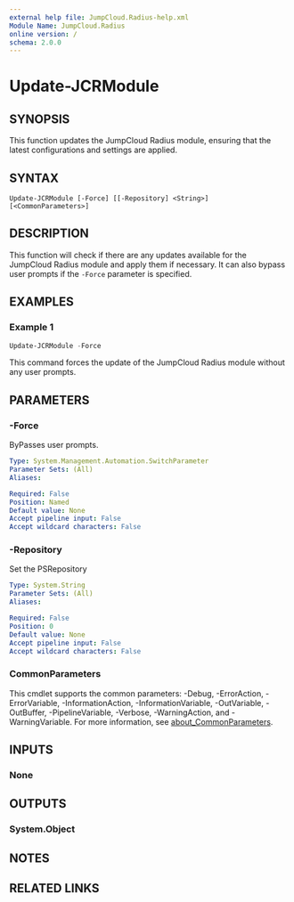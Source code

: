 ```yaml
---
external help file: JumpCloud.Radius-help.xml
Module Name: JumpCloud.Radius
online version: /
schema: 2.0.0
---
```


# Update-JCRModule

## SYNOPSIS

This function updates the JumpCloud Radius module, ensuring that the latest configurations and settings are applied.

## SYNTAX

```
Update-JCRModule [-Force] [[-Repository] <String>] [<CommonParameters>]
```

## DESCRIPTION

This function will check if there are any updates available for the JumpCloud Radius module and apply them if necessary. It can also bypass user prompts if the `-Force` parameter is specified.

## EXAMPLES

### Example 1

```powershell
Update-JCRModule -Force
```

This command forces the update of the JumpCloud Radius module without any user prompts.

## PARAMETERS

### -Force

ByPasses user prompts.

```yaml
Type: System.Management.Automation.SwitchParameter
Parameter Sets: (All)
Aliases:

Required: False
Position: Named
Default value: None
Accept pipeline input: False
Accept wildcard characters: False
```

### -Repository

Set the PSRepository

```yaml
Type: System.String
Parameter Sets: (All)
Aliases:

Required: False
Position: 0
Default value: None
Accept pipeline input: False
Accept wildcard characters: False
```

### CommonParameters

This cmdlet supports the common parameters: -Debug, -ErrorAction, -ErrorVariable, -InformationAction, -InformationVariable, -OutVariable, -OutBuffer, -PipelineVariable, -Verbose, -WarningAction, and -WarningVariable. For more information, see [about_CommonParameters](http://go.microsoft.com/fwlink/?LinkID=113216).

## INPUTS

### None

## OUTPUTS

### System.Object

## NOTES

## RELATED LINKS
